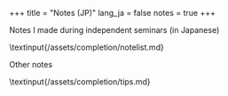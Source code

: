 +++
title = "Notes (JP)"
lang_ja = false
notes = true
+++

Notes I made during independent seminars (in Japanese)

\textinput{/assets/completion/notelist.md}

Other notes

\textinput{/assets/completion/tips.md}